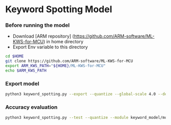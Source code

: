 # Keyword Spotting Model
### Before running the model

- Download [ARM repository] (https://github.com/ARM-software/ML-KWS-for-MCU) in home directory
- Export Env variable to this directory
```bash
cd $HOME
git clone https://github.com/ARM-software/ML-KWS-for-MCU
export ARM_KWS_PATH="${HOME}/ML-KWS-for-MCU"
echo $ARM_KWS_PATH
```

### Export model
```bash
python3 keyword_spotting.py --export --quantize --global-scale 4.0 --debug
```

### Accuracy evaluation
```bash
python3 keyword_spotting.py --test --quantize --module keyword_model/module_gs_4.0.pickle
```
